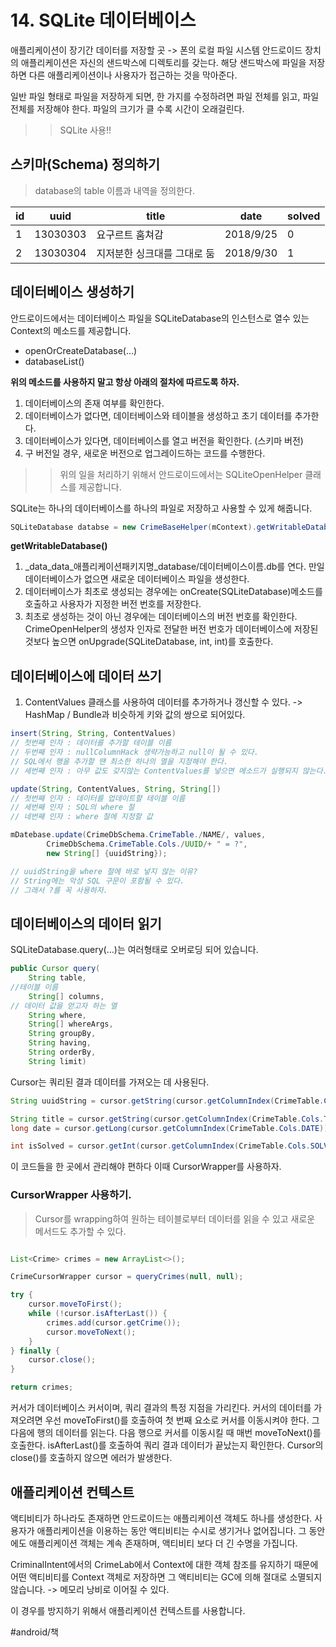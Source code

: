 # 14. SQLite 데이터베이스
애플리케이션이 장기간 데이터를 저장할 곳 -> 폰의 로컬 파일 시스템
안드로이드 장치의 애플리케이션은 자신의 샌드박스에 디렉토리를 갖는다.
해당 샌드박스에 파일을 저장하면 다른 애플리케이션이나 사용자가 접근하는 것을 막아준다.

일반 파일 형태로 파일을 저장하게 되면, 한 가지를 수정하려면 파일 전체를 읽고, 파일 전체를 저장해야 한다. 
파일의 크기가 클 수록 시간이 오래걸린다.
>> SQLite 사용!!

## 스키마(Schema) 정의하기
>   database의 table 이름과 내역을 정의한다.  

| id | uuid     | title                       | date      | solved |
|----|----------|-----------------------------|-----------|--------|
| 1  | 13030303 | 요구르트 훔쳐감             | 2018/9/25 | 0      |
| 2  | 13030304 | 지저분한 싱크대를 그대로 둠 | 2018/9/30 | 1      |

## 데이터베이스 생성하기
안드로이드에서는 데이터베이스 파일을 SQLiteDatabase의 인스턴스로 열수 있는 Context의 메소드를 제공합니다.
* openOrCreateDatabase(…)
* databaseList()

**위의 메소드를 사용하지 말고 항상 아래의 절차에 따르도록 하자.**
1. 데이터베이스의 존재 여부를 확인한다.
2. 데이터베이스가 없다면, 데이터베이스와 테이블을 생성하고 초기 데이터를 추가한다.
3. 데이터베이스가 있다면, 데이터베이스를 열고 버전을 확인한다. (스키마 버전)
4. 구 버전일 경우, 새로운 버전으로 업그레이드하는 코드를 수행한다.
>> 위의 일을 처리하기 위해서 안드로이드에서는 SQLiteOpenHelper 클래스를 제공합니다.

SQLite는 하나의 데이터베이스를 하나의 파일로 저장하고 사용할 수 있게 해줍니다.

```java
SQLiteDatabase databse = new CrimeBaseHelper(mContext).getWritableDatabase();
```
**getWritableDatabase()**
1. _data_data_애플리케이션패키지명_database/데이터베이스이름.db를 연다.
만일 데이터베이스가 없으면 새로운 데이터베이스 파일을 생성한다.
2. 데이터베이스가 최초로 생성되는 경우에는 onCreate(SQLiteDatabase)메소드를 호출하고 사용자가 지정한 버전 번호를 저장한다.
3. 최초로 생성하는 것이 아닌 경우에는 데이터베이스의 버전 번호를 확인한다.
CrimeOpenHelper의 생성자 인자로 전달한 버전 번호가 데이터베이스에 저장된 것보다 높으면 onUpgrade(SQLiteDatabase, int, int)를 호출한다.


## 데이터베이스에 데이터 쓰기
1. ContentValues 클래스를 사용하여 데이터를 추가하거나 갱신할 수 있다.
-> HashMap / Bundle과 비슷하게 키와 값의 쌍으로 되어있다.


```java
insert(String, String, ContentValues)
// 첫번째 인자 : 데이터를 추가할 테이블 이름
// 두번째 인자 : nullColumnHack 생략가능하고 null이 될 수 있다.
// SQL에서 행을 추가할 땐 최소한 하나의 열을 지정해야 한다.
// 세번째 인자 : 아무 값도 갖지않는 ContentValues를 넣으면 메소드가 실행되지 않는다.

update(String, ContentValues, String, String[])
// 첫번째 인자 : 데이터를 업데이트할 테이블 이름
// 세번째 인자 : SQL의 where 절
// 네번째 인자 : where 절에 지정할 값

mDatebase.update(CrimeDbSchema.CrimeTable./NAME/, values,
        CrimeDbSchema.CrimeTable.Cols./UUID/+ " = ?",
        new String[] {uuidString});

// uuidString을 where 절에 바로 넣지 않는 이유?
// String에는 악성 SQL 구문이 포함될 수 있다.
// 그래서 ?를 꼭 사용하자.
```

## 데이터베이스의 데이터 읽기
SQLiteDatabase.query(…)는 여러형태로 오버로딩 되어 있습니다.

```java
public Cursor query(
	String table,
//테이블 이름
	String[] columns,
// 데이터 값을 얻고자 하는 열
	String where,
	String[] whereArgs,
	String groupBy,
	String having,
	String orderBy,
	String limit)
```

Cursor는 쿼리된 결과 데이터를 가져오는 데 사용된다.

```java
String uuidString = cursor.getString(cursor.getColumnIndex(CrimeTable.Cols.UUID));

String title = cursor.getString(cursor.getColumnIndex(CrimeTable.Cols.TITLE));
long date = cursor.getLong(cursor.getColumnIndex(CrimeTable.Cols.DATE));

int isSolved = cursor.getInt(cursor.getColumnIndex(CrimeTable.Cols.SOLVED));
```

이 코드들을 한 곳에서 관리해야 편하다 이때 CursorWrapper를 사용하자.

### CursorWrapper 사용하기.
> Cursor를 wrapping하여 원하는 테이블로부터 데이터를 읽을 수 있고 새로운 메서드도 추가할 수 있다.  

```java

List<Crime> crimes = new ArrayList<>();

CrimeCursorWrapper cursor = queryCrimes(null, null);

try {
    cursor.moveToFirst();
    while (!cursor.isAfterLast()) {
        crimes.add(cursor.getCrime());
        cursor.moveToNext();
    }
} finally {
    cursor.close();
}

return crimes;

```
커서가 데이터베이스 커서이며, 쿼리 결과의 특정 지점을 가리킨다.
커서의 데이터를 가져오려면 우선 moveToFirst()를 호출하여 첫 번째 요소로 커서를 이동시켜야 한다.
그 다음에 행의 데이터를 읽는다.
다음 행으로 커서를 이동시킬 때 매번 moveToNext()를 호출한다. 
isAfterLast()를 호출하여 쿼리 결과 데이터가 끝났는지 확인한다.
Cursor의  close()를 호출하지 않으면 에러가 발생한다.

## 애플리케이션 컨텍스트
액티비티가 하나라도 존재하면 안드로이드는 애플리케이션 객체도 하나를 생성한다.
사용자가 애플리케이션을 이용하는 동안 액티비티는 수시로 생기거나 없어집니다.
그 동안에도 애플리케이션 객체는 계속 존재하며, 액티비티 보다 더 긴 수명을 가집니다.

CriminalIntent에서의 CrimeLab에서 Context에 대한 객체 참조를 유지하기 때문에 어떤 액티비티를 Context 객체로 저장하면 그 액티비티는 GC에 의해 절대로 소멸되지 않습니다. -> 메모리 낭비로 이어질 수 있다.

이 경우를 방지하기 위해서 애플리케이션 컨텍스트를 사용합니다.


#android/책